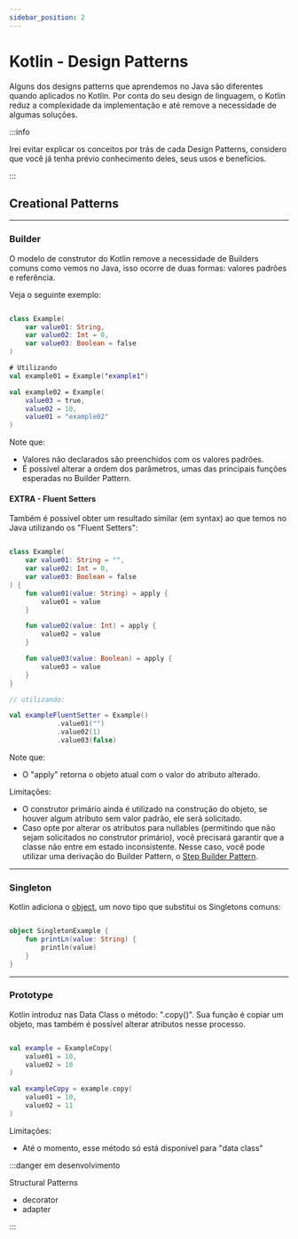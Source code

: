 ```yaml
---
sidebar_position: 2
---
```


# Kotlin - Design Patterns

Alguns dos designs patterns que aprendemos no Java são diferentes quando aplicados no Kotlin. Por conta do seu design de
linguagem, o Kotlin reduz a complexidade da implementação e até remove a necessidade de algumas soluções.

:::info

Irei evitar explicar os conceitos por trás de cada Design Patterns, considero que você já tenha prévio conhecimento
deles, seus usos e benefícios.

:::

## Creational Patterns

---

### Builder

O modelo de construtor do Kotlin remove a necessidade de Builders comuns como vemos no Java, isso ocorre de duas formas:
valores padrões e referência.

Veja o seguinte exemplo:

```kotlin

class Example(
    var value01: String,
    var value02: Int = 0,
    var value03: Boolean = false
)

# Utilizando
val example01 = Example("example1")

val example02 = Example(
    value03 = true,
    value02 = 10,
    value01 = "example02"
)

```

Note que:

- Valores não declarados são preenchidos com os valores padrões.
- É possível alterar a ordem dos parâmetros, umas das principais funções esperadas no Builder Pattern.

#### EXTRA - Fluent Setters

Também é possível obter um resultado similar (em syntax) ao que temos no Java utilizando os "Fluent Setters":

```kotlin

class Example(
    var value01: String = "",
    var value02: Int = 0,
    var value03: Boolean = false
) {
    fun value01(value: String) = apply {
        value01 = value
    }

    fun value02(value: Int) = apply {
        value02 = value
    }

    fun value03(value: Boolean) = apply {
        value03 = value
    }
}

// utilizando: 

val exampleFluentSetter = Example()
            .value01("")
            .value02(1)
            .value03(false)

```

Note que:

- O "apply" retorna o objeto atual com o valor do atributo alterado.

Limitações:

- O construtor primário ainda é utilizado na construção do objeto, se houver algum atributo sem valor padrão, ele será
  solicitado.
- Caso opte por alterar os atributos para nullables (permitindo que não sejam solicitados no construtor primário),
  você precisará garantir que a classe não entre em estado inconsistente. Nesse caso, você pode utilizar uma
  derivação do Builder Pattern, o [Step Builder Pattern](https://java-design-patterns.com/patterns/step-builder).

---

### Singleton

Kotlin adiciona o [object](https://kotlinlang.org/docs/object-declarations.html#object-declarations-overview), um novo
tipo que substitui os Singletons comuns:

```kotlin

object SingletonExample {
    fun printLn(value: String) {
        println(value)
    }
}

```

---

### Prototype

Kotlin introduz nas Data Class o método: ".copy()". Sua função é copiar um objeto, mas também é possível alterar
atributos nesse processo.

````kotlin

val example = ExampleCopy(
    value01 = 10,
    value02 = 10
)

val exampleCopy = example.copy(
    value01 = 10,
    value02 = 11
)

````

Limitações:

- Até o momento, esse método só está disponível para "data class"

:::danger em desenvolvimento

Structural Patterns

- decorator
- adapter

:::